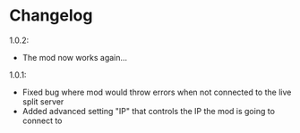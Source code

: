 # Changelog

1.0.2:
- The mod now works again...

1.0.1:

- Fixed bug where mod would throw errors when not connected to the live split server
- Added advanced setting "IP" that controls the IP the mod is going to connect to
